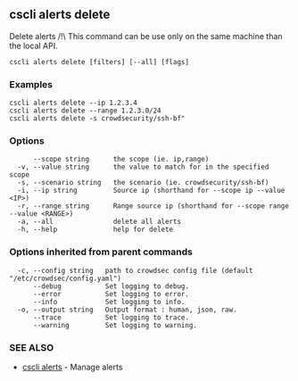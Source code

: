 ## cscli alerts delete

Delete alerts
/!\ This command can be use only on the same machine than the local API.

```
cscli alerts delete [filters] [--all] [flags]
```

### Examples

```
cscli alerts delete --ip 1.2.3.4
cscli alerts delete --range 1.2.3.0/24
cscli alerts delete -s crowdsecurity/ssh-bf"
```

### Options

```
      --scope string      the scope (ie. ip,range)
  -v, --value string      the value to match for in the specified scope
  -s, --scenario string   the scenario (ie. crowdsecurity/ssh-bf)
  -i, --ip string         Source ip (shorthand for --scope ip --value <IP>)
  -r, --range string      Range source ip (shorthand for --scope range --value <RANGE>)
  -a, --all               delete all alerts
  -h, --help              help for delete
```

### Options inherited from parent commands

```
  -c, --config string   path to crowdsec config file (default "/etc/crowdsec/config.yaml")
      --debug           Set logging to debug.
      --error           Set logging to error.
      --info            Set logging to info.
  -o, --output string   Output format : human, json, raw.
      --trace           Set logging to trace.
      --warning         Set logging to warning.
```

### SEE ALSO

* [cscli alerts](cscli_alerts.md)	 - Manage alerts


